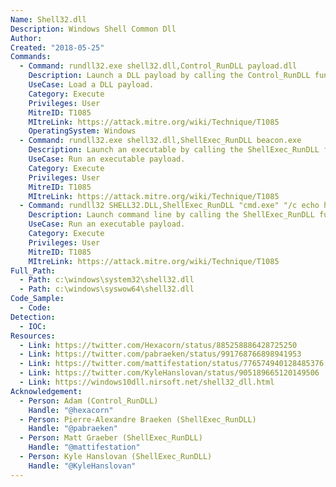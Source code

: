 ```yaml
---
Name: Shell32.dll
Description: Windows Shell Common Dll
Author:
Created: "2018-05-25"
Commands:
  - Command: rundll32.exe shell32.dll,Control_RunDLL payload.dll
    Description: Launch a DLL payload by calling the Control_RunDLL function.
    UseCase: Load a DLL payload.
    Category: Execute
    Privileges: User
    MitreID: T1085
    MItreLink: https://attack.mitre.org/wiki/Technique/T1085
    OperatingSystem: Windows
  - Command: rundll32.exe shell32.dll,ShellExec_RunDLL beacon.exe
    Description: Launch an executable by calling the ShellExec_RunDLL function.
    UseCase: Run an executable payload.
    Category: Execute
    Privileges: User
    MitreID: T1085
    MItreLink: https://attack.mitre.org/wiki/Technique/T1085
  - Command: rundll32 SHELL32.DLL,ShellExec_RunDLL "cmd.exe" "/c echo hi"
    Description: Launch command line by calling the ShellExec_RunDLL function.
    UseCase: Run an executable payload.
    Category: Execute
    Privileges: User
    MitreID: T1085
    MItreLink: https://attack.mitre.org/wiki/Technique/T1085
Full_Path:
  - Path: c:\windows\system32\shell32.dll
  - Path: c:\windows\syswow64\shell32.dll
Code_Sample:
  - Code:
Detection:
  - IOC:
Resources:
  - Link: https://twitter.com/Hexacorn/status/885258886428725250
  - Link: https://twitter.com/pabraeken/status/991768766898941953
  - Link: https://twitter.com/mattifestation/status/776574940128485376
  - Link: https://twitter.com/KyleHanslovan/status/905189665120149506
  - Link: https://windows10dll.nirsoft.net/shell32_dll.html
Acknowledgement:
  - Person: Adam (Control_RunDLL)
    Handle: "@hexacorn"
  - Person: Pierre-Alexandre Braeken (ShellExec_RunDLL)
    Handle: "@pabraeken"
  - Person: Matt Graeber (ShellExec_RunDLL)
    Handle: "@mattifestation"
  - Person: Kyle Hanslovan (ShellExec_RunDLL)
    Handle: "@KyleHanslovan"
---
```

